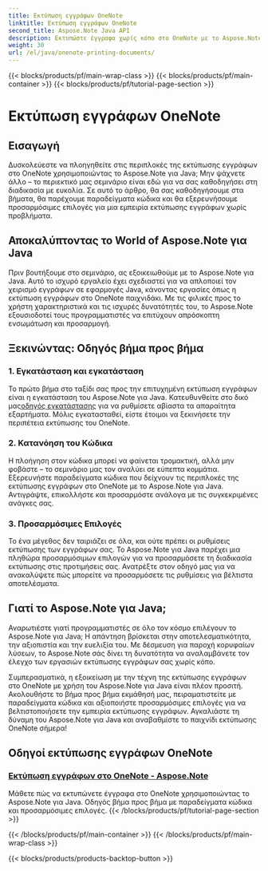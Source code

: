 ```yaml
---
title: Εκτύπωση εγγράφων OneNote
linktitle: Εκτύπωση εγγράφων OneNote
second_title: Aspose.Note Java API
description: Εκτυπώστε έγγραφα χωρίς κόπο στο OneNote με το Aspose.Note για Java. Αυτά τα σεμινάρια προσφέρουν οδηγίες βήμα προς βήμα και παραδείγματα κώδικα για απρόσκοπτη εκτύπωση εγγράφων.
weight: 30
url: /el/java/onenote-printing-documents/
---
```


{{< blocks/products/pf/main-wrap-class >}}
{{< blocks/products/pf/main-container >}}
{{< blocks/products/pf/tutorial-page-section >}}

# Εκτύπωση εγγράφων OneNote


## Εισαγωγή

Δυσκολεύεστε να πλοηγηθείτε στις περιπλοκές της εκτύπωσης εγγράφων στο OneNote χρησιμοποιώντας το Aspose.Note για Java; Μην ψάχνετε άλλο – το περιεκτικό μας σεμινάριο είναι εδώ για να σας καθοδηγήσει στη διαδικασία με ευκολία. Σε αυτό το άρθρο, θα σας καθοδηγήσουμε στα βήματα, θα παρέχουμε παραδείγματα κώδικα και θα εξερευνήσουμε προσαρμόσιμες επιλογές για μια εμπειρία εκτύπωσης εγγράφων χωρίς προβλήματα.

## Αποκαλύπτοντας το World of Aspose.Note για Java

Πριν βουτήξουμε στο σεμινάριο, ας εξοικειωθούμε με το Aspose.Note για Java. Αυτό το ισχυρό εργαλείο έχει σχεδιαστεί για να απλοποιεί τον χειρισμό εγγράφων σε εφαρμογές Java, κάνοντας εργασίες όπως η εκτύπωση εγγράφων στο OneNote παιχνιδάκι. Με τις φιλικές προς το χρήστη χαρακτηριστικά και τις ισχυρές δυνατότητές του, το Aspose.Note εξουσιοδοτεί τους προγραμματιστές να επιτύχουν απρόσκοπτη ενσωμάτωση και προσαρμογή.

## Ξεκινώντας: Οδηγός βήμα προς βήμα

### 1. Εγκατάσταση και εγκατάσταση

 Το πρώτο βήμα στο ταξίδι σας προς την επιτυχημένη εκτύπωση εγγράφων είναι η εγκατάσταση του Aspose.Note για Java. Κατευθυνθείτε στο δικό μας[οδηγός εγκατάστασης](https://releases.aspose.com/note/java/) για να ρυθμίσετε αβίαστα τα απαραίτητα εξαρτήματα. Μόλις εγκατασταθεί, είστε έτοιμοι να ξεκινήσετε την περιπέτεια εκτύπωσης του OneNote.

### 2. Κατανόηση του Κώδικα

Η πλοήγηση στον κώδικα μπορεί να φαίνεται τρομακτική, αλλά μην φοβάστε – το σεμινάριο μας τον αναλύει σε εύπεπτα κομμάτια. Εξερευνήστε παραδείγματα κώδικα που δείχνουν τις περιπλοκές της εκτύπωσης εγγράφων στο OneNote με το Aspose.Note για Java. Αντιγράψτε, επικολλήστε και προσαρμόστε ανάλογα με τις συγκεκριμένες ανάγκες σας.

### 3. Προσαρμόσιμες Επιλογές

Το ένα μέγεθος δεν ταιριάζει σε όλα, και ούτε πρέπει οι ρυθμίσεις εκτύπωσης των εγγράφων σας. Το Aspose.Note για Java παρέχει μια πληθώρα προσαρμόσιμων επιλογών για να προσαρμόσετε τη διαδικασία εκτύπωσης στις προτιμήσεις σας. Ανατρέξτε στον οδηγό μας για να ανακαλύψετε πώς μπορείτε να προσαρμόσετε τις ρυθμίσεις για βέλτιστα αποτελέσματα.

## Γιατί το Aspose.Note για Java;

Αναρωτιέστε γιατί προγραμματιστές σε όλο τον κόσμο επιλέγουν το Aspose.Note για Java; Η απάντηση βρίσκεται στην αποτελεσματικότητα, την αξιοπιστία και την ευελιξία του. Με δέσμευση για παροχή κορυφαίων λύσεων, το Aspose.Note σάς δίνει τη δυνατότητα να αναλαμβάνετε τον έλεγχο των εργασιών εκτύπωσης εγγράφων σας χωρίς κόπο.

Συμπερασματικά, η εξοικείωση με την τέχνη της εκτύπωσης εγγράφων στο OneNote με χρήση του Aspose.Note για Java είναι πλέον προσιτή. Ακολουθήστε το βήμα προς βήμα εκμάθησή μας, πειραματιστείτε με παραδείγματα κώδικα και αξιοποιήστε προσαρμόσιμες επιλογές για να βελτιστοποιήσετε την εμπειρία εκτύπωσης εγγράφων. Αγκαλιάστε τη δύναμη του Aspose.Note για Java και αναβαθμίστε το παιχνίδι εκτύπωσης OneNote σήμερα!
## Οδηγοί εκτύπωσης εγγράφων OneNote
### [Εκτύπωση εγγράφων στο OneNote - Aspose.Note](./print-documents/)
Μάθετε πώς να εκτυπώνετε έγγραφα στο OneNote χρησιμοποιώντας το Aspose.Note για Java. Οδηγός βήμα προς βήμα με παραδείγματα κώδικα και προσαρμόσιμες επιλογές.
{{< /blocks/products/pf/tutorial-page-section >}}

{{< /blocks/products/pf/main-container >}}
{{< /blocks/products/pf/main-wrap-class >}}

{{< blocks/products/products-backtop-button >}}
